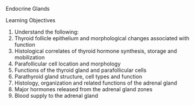 Endocrine Glands

Learning Objectives

1. Understand the following:
2. Thyroid follicle epithelium and morphological changes associated with function
3. Histological correlates of thyroid hormone synthesis, storage and mobilization
4. Parafollicular cell location and morphology
5. Functions of the thyroid gland and parafollicular cells
6. Parathyroid gland structure, cell types and function
7. Histology, organization and related functions of the adrenal gland
8. Major hormones released from the adrenal gland zones
9. Blood supply to the adrenal gland

